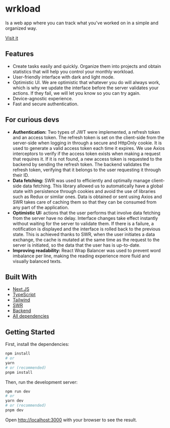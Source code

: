 # wrkload

Is a web app where you can track what you've worked on in a simple and organized way.

[Visit it](https://wrkload.vercel.app/)

## Features
- Create tasks easily and quickly. Organize them into projects and obtain statistics that will help you control your monthly workload.
- User-friendly interface with dark and light mode.
- Optimistic UI. We are optimistic that whatever you do will always work, which is why we update the interface before the server validates your actions. If they fail, we will let you know so you can try again.
- Device-agnostic experience.
- Fast and secure authentication.

## For curious devs
- **Authentication:** Two types of JWT were implemented, a refresh token and an access token. The refresh token is set on the client-side from the server-side when logging in through a secure and HttpOnly cookie. It is used to generate a valid access token each time it expires. We use Axios interceptors to verify if the access token exists when making a request that requires it. If it is not found, a new access token is requested to the backend by sending the refresh token. The backend validates the refresh token, verifying that it belongs to the user requesting it through their ID.
- **Data fetching:** SWR was used to efficiently and optimally manage client-side data fetching. This library allowed us to automatically have a global state with persistence through cookies and avoid the use of libraries such as Redux or similar ones. Data is obtained or sent using Axios and SWR takes care of caching them so that they can be consumed from any part of the application.
- **Optimistic UI:** actions that the user performs that involve data fetching from the server have no delay. Interface changes take effect instantly without waiting for the server to validate them. If there is a failure, a notification is displayed and the interface is rolled back to the previous state. This is achieved thanks to SWR, when the user initiates a data exchange, the cache is mutated at the same time as the request to the server is initiated, so the data that the user has is up-to-date.
- **Improving readability:** React Wrap Balancer was used to prevent word imbalance per line, making the reading experience more fluid and visually balanced texts.

## Built With

- [Next.JS](https://github.com/vercel/next.js)
- [TypeScript](https://github.com/microsoft/TypeScript)
- [Tailwind](https://github.com/tailwindlabs/tailwindcss)
- [SWR](https://github.com/vercel/swr)
- [Backend](https://github.com/kilimanjjjaro/wrkload-api)
- [All dependencies](https://github.com/kilimanjjjaro/wrkload-frontend/blob/main/package.json)

## Getting Started

First, install the dependencies:

```bash
npm install
# or
yarn
# or (recommended)
pnpm install
```

Then, run the development server:

```bash
npm run dev
# or
yarn dev
# or (recommended)
pnpm dev
```

Open [http://localhost:3000](http://localhost:3000) with your browser to see the result.
